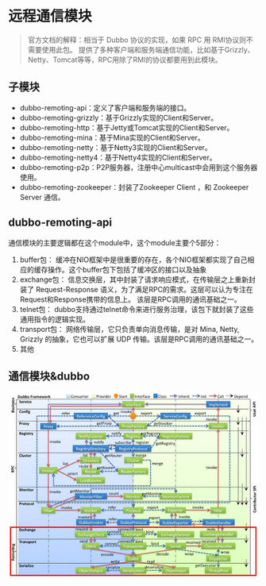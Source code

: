 # 远程通信模块
> 官方文档的解释：相当于 Dubbo 协议的实现，如果 RPC 用 RMI协议则不需要使用此包。
提供了多种客户端和服务端通信功能，比如基于Grizzly、Netty、Tomcat等等，RPC用除了RMI的协议都要用到此模块。

## 子模块
* dubbo-remoting-api：定义了客户端和服务端的接口。
* dubbo-remoting-grizzly：基于Grizzly实现的Client和Server。
* dubbo-remoting-http：基于Jetty或Tomcat实现的Client和Server。
* dubbo-remoting-mina：基于Mina实现的Client和Server。
* dubbo-remoting-netty：基于Netty3实现的Client和Server。
* dubbo-remoting-netty4：基于Netty4实现的Client和Server。
* dubbo-remoting-p2p：P2P服务器，注册中心multicast中会用到这个服务器使用。
* dubbo-remoting-zookeeper：封装了Zookeeper Client ，和 Zookeeper Server 通信。


## dubbo-remoting-api
通信模块的主要逻辑都在这个module中，这个module主要个5部分：
1. buffer包：
   缓冲在NIO框架中是很重要的存在，各个NIO框架都实现了自己相应的缓存操作。这个buffer包下包括了缓冲区的接口以及抽象
2. exchange包：
   信息交换层，其中封装了请求响应模式，在传输层之上重新封装了 Request-Response 语义，为了满足RPC的需求。这层可以认为专注在Request和Response携带的信息上。
   该层是RPC调用的通讯基础之一。
3. telnet包：
   dubbo支持通过telnet命令来进行服务治理，该包下就封装了这些通用指令的逻辑实现。
4. transport包：
   网络传输层，它只负责单向消息传输，是对 Mina, Netty, Grizzly 的抽象，它也可以扩展 UDP 传输。该层是RPC调用的通讯基础之一。
5. 其他

## 通信模块&dubbo
![alt 远程通信在dubbo框架中的角色](pics/remoting-communication.jpg)